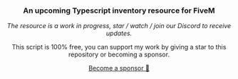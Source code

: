 
<div align="center">

### An upcoming Typescript inventory resource for FiveM

_The resource is a work in progress, star / watch / join our Discord to receive updates._

This script is 100% free, you can support my work by giving a star to this repository or becoming a sponsor.

[Become a sponsor 💜](
    https://github.com/sponsors/pedropapa
)
</div>
